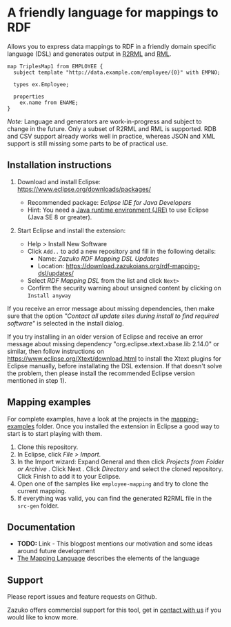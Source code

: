 # A friendly language for mappings to RDF

Allows you to express data mappings to RDF in a friendly domain specific language (DSL) and generates output in [R2RML](http://www.w3.org/TR/r2rml/) and [RML](http://rml.io/).

```
map TriplesMap1 from EMPLOYEE {
  subject template "http://data.example.com/employee/{0}" with EMPNO;
  
  types ex.Employee;
  
  properties
    ex.name from ENAME;
}
```

*Note:* Language and generators are work-in-progress and subject to change in the future.
Only a subset of R2RML and RML is supported. RDB and CSV support already works well in practice, whereas JSON and XML support is still missing some parts to be of practical use.


## Installation instructions

1) Download and install Eclipse: https://www.eclipse.org/downloads/packages/
   * Recommended package: *Eclipse IDE for Java Developers*
   * Hint: You need a [Java runtime environment (JRE)](https://wiki.eclipse.org/Eclipse/Installation#Install_a_JVM) to use Eclipse (Java SE 8 or greater).

2) Start Eclipse and install the extension:
   * Help > Install New Software
   * Click `Add..` to add a new repository and fill in the following details:
     * Name: *Zazuko RDF Mapping DSL Updates*
     * Location: https://download.zazukoians.org/rdf-mapping-dsl/updates/
   * Select *RDF Mapping DSL* from the list and click `Next>`
   * Confirm the security warning about unsigned content by clicking on `Install anyway`

If you receive an error message about missing dependencies, then make sure that the option *"Contact all update sites during install to find required software"* is selected in the install dialog.

If you try installing in an older version of Eclipse and receive an error message about missing dependency
"org.eclipse.xtext.xbase.lib 2.14.0" or similar, then follow instructions on https://www.eclipse.org/Xtext/download.html to install the Xtext plugins for Eclipse manually, before installating the DSL extension. If that doesn't solve the problem, then please install the recommended Eclipse version mentioned in step 1).

## Mapping examples

For complete examples, have a look at the projects in the [mapping-examples](mapping-examples) folder.
Once you installed the extension in Eclipse a good way to start is to start playing with them.

1. Clone this repository.
2. In Eclipse, click _File > Import_.
3. In the Import wizard: Expand General and then click _Projects from Folder or Archive_ . Click Next . Click _Directory_ and select the cloned repository. Click Finish to add it to your Eclipse.
4. Open one of the samples like `employee-mapping` and try to clone the current mapping.
5. If everything was valid, you can find the generated R2RML file in the `src-gen` folder.

## Documentation

* **TODO:** Link - This blogpost mentions our motivation and some ideas around future development
* [The Mapping Language](documentation/mapping-language.md) describes the elements of the language


## Support

Please report issues and feature requests on Github.

Zazuko offers commercial support for this tool, get in [contact with us](mailto:info@zazuko.com?subject=RDF%20Mapping%20DSL) if you would like to know more.
